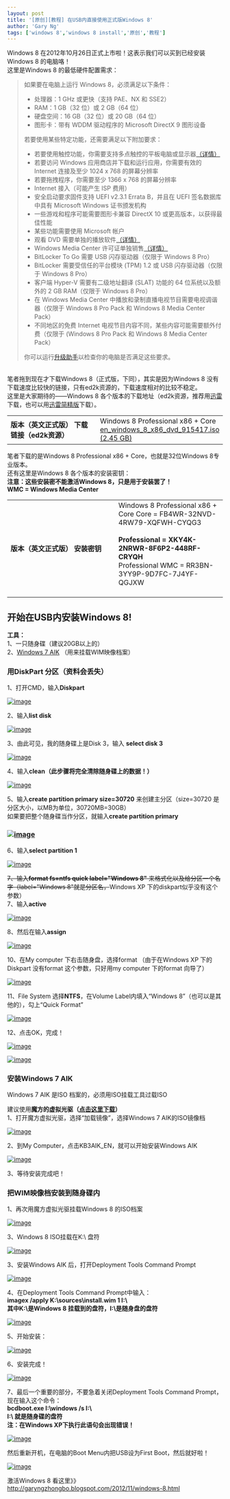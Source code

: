 ```yaml
---
layout: post
title: '[原创][教程] 在USB内直接使用正式版Windows 8'
author: 'Gary Ng'
tags: ['windows 8','windows 8 install','原创','教程']
---
```


Windows 8 在2012年10月26日正式上市啦！这表示我们可以买到已经安装Windows
8 的电脑咯！  
 这里是Windows 8 的最低硬件配置需求：  

> 如果要在电脑上运行 Windows 8，必须满足以下条件：  
>
> -   处理器：1 GHz 或更快（支持 PAE、NX 和 SSE2）  
> -   RAM：1 GB（32 位）或 2 GB（64 位）  
> -   硬盘空间：16 GB（32 位）或 20 GB（64 位）  
> -   图形卡：带有 WDDM 驱动程序的 Microsoft DirectX 9 图形设备
>
> 若要使用某些特定功能，还需要满足以下附加要求：  
>
> -   若要使用触控功能，你需要支持多点触控的平板电脑或显示器[（详情）](http://windows.microsoft.com/zh-CN/windows-8/multitouch-harware-reqs)  
> -   若要访问 Windows 应用商店并下载和运行应用，你需要有效的 Internet
>     连接及至少 1024 x 768 的屏幕分辨率  
> -   若要拖拽程序，你需要至少 1366 x 768 的屏幕分辨率  
> -   Internet 接入（可能产生 ISP 费用）  
> -   安全启动要求固件支持 UEFI v2.3.1 Errata B，并且在 UEFI
>     签名数据库中具有 Microsoft Windows 证书颁发机构  
> -   一些游戏和程序可能需要图形卡兼容 DirectX 10
>     或更高版本，以获得最佳性能  
> -   某些功能需要使用 Microsoft 帐户  
> -   观看 DVD
>     需要单独的播放软件[（详情）](http://windows.microsoft.com/zh-CN/windows/dvd-playback-help)  
> -   Windows Media Center
>     许可证单独销售[（详情）](http://windows.microsoft.com/zh-CN/windows-8/feature-packs)  
> -   BitLocker To Go 需要 USB 闪存驱动器（仅限于 Windows 8 Pro）  
> -   BitLocker 需要受信任的平台模块 (TPM) 1.2 或 USB 闪存驱动器（仅限于
>     Windows 8 Pro）  
> -   客户端 Hyper-V 需要有二级地址翻译 (SLAT) 功能的 64
>     位系统以及额外的 2 GB RAM（仅限于 Windows 8 Pro）  
> -   在 Windows Media Center
>     中播放和录制直播电视节目需要电视调谐器（仅限于 Windows 8 Pro Pack
>     和 Windows 8 Media Center Pack）  
> -   不同地区的免费 Internet
>     电视节目内容不同，某些内容可能需要额外付费（仅限于 (Windows 8 Pro
>     Pack 和 Windows 8 Media Center Pack）
>
> 你可以运行[升级助手](http://windows.microsoft.com/zh-CN/windows-8/upgrade-to-windows-8)以检查你的电脑是否满足这些要求。

   
 笔者拖到现在才下载Windows 8（正式版，下同），其实是因为Windows 8
没有下载速度比较快的链接，只有ed2k资源的，下载速度相对的比较不稳定。  
 这里是大家期待的——Windows 8
各个版本的下载地址（ed2k资源，推荐用[迅雷](http://dl.xunlei.com/xl7.html)下载，也可以用[迅雷简精版](http://mini.xunlei.com/)下载）。  

<table>
<colgroup>
<col width="50%" />
<col width="50%" />
</colgroup>
<tbody>
<tr class="odd">
<td align="left"><strong>版本（英文正式版）</strong>
<strong>下载链接（ed2k资源）</strong></td>
<td align="left">Windows 8 Professional x86 + Core
<a href="ed2k://|file|en_windows_8_x86_dvd_915417.iso|2632460288|C357F5451EB803897CAA93437E0A7535|/">en_windows_8_x86_dvd_915417.iso (2.45 GB)</a></td>
</tr>
</tbody>
</table>

  
 笔者下载的是Windows 8 Professional x86 + Core，也就是32位Windows
8专业版本。  
 还有这里是Windows 8 各个版本的安装密钥：  
 **注意：这些安装密不能激活Windows 8，只是用于安装罢了！**  
 **WMC = Windows Media Center**  

<table>
<colgroup>
<col width="50%" />
<col width="50%" />
</colgroup>
<tbody>
<tr class="odd">
<td align="left"><strong>版本（英文正式版）</strong>
<strong>安装密钥</strong></td>
<td align="left">Windows 8 Professional x86 + Core
Core = FB4WR-32NVD-4RW79-XQFWH-CYQG3<br /> <strong><br /></strong> <strong>Professional = XKY4K-2NRWR-8F6P2-448RF-CRYQH</strong><br /> Professional WMC = RR3BN-3YY9P-9D7FC-7J4YF-QGJXW<br /><br /></td>
</tr>
</tbody>
</table>

  

## **开始在USB内安装Windows 8!**

**工具：**  
 1、一只随身碟（建议20GB以上的）  
 2、[Windows 7
AIK](http://download.microsoft.com/download/8/E/9/8E9BBC64-E6F8-457C-9B8D-F6C9A16E6D6A/KB3AIK_EN.iso)
（用来挂载WIM映像档案）  
  

### **用DiskPart 分区（资料会丢失）**

1、打开CMD，输入**Diskpart**  

[![image](http://lh5.ggpht.com/-sysPaxazumY/UJIpsB_O5xI/AAAAAAAACdk/AXrK3tqDPuY/image_thumb%25255B1%25255D.png?imgmax=800 "image")](http://lh4.ggpht.com/-ZCILUJ-AYSw/UJIprDrxQII/AAAAAAAACdc/5V99Cpp-Eq4/s1600-h/image%25255B3%25255D.png)  
  
 2、输入**list disk**  

[![image](http://lh3.ggpht.com/-nr1IqoVder8/UJIpuLV4eBI/AAAAAAAACd0/ksEtml6nwIg/image_thumb%25255B2%25255D.png?imgmax=800 "image")](http://lh4.ggpht.com/-CQzouyomP2U/UJIptOf1VCI/AAAAAAAACdo/tPZecgivxmY/s1600-h/image%25255B6%25255D.png)  
  
 3、由此可见，我的随身碟上是Disk 3，输入 **select disk 3**  

[![image](http://lh3.ggpht.com/-2ZuWfYPbTvY/UJIpwa6nF8I/AAAAAAAACeE/HStRAilFLR4/image_thumb%25255B5%25255D.png?imgmax=800 "image")](http://lh4.ggpht.com/-xGyGyGAytPA/UJIpvRuEM7I/AAAAAAAACd4/YyZTfuikWo0/s1600-h/image%25255B15%25255D.png)  
  
 4、输入**clean（此步骤将完全清除随身碟上的数据！）**  

[![image](http://lh4.ggpht.com/-0RWYnjeWsmc/UJIpz-nG_ZI/AAAAAAAACeU/vsUhuFUaBYc/image_thumb%25255B6%25255D.png?imgmax=800 "image")](http://lh6.ggpht.com/-uzc5VS_8EYc/UJIpxiodYRI/AAAAAAAACeM/IJyfkn1vO38/s1600-h/image%25255B18%25255D.png)  
  
 5、输入**create partition primary size=30720** 来创建主分区（size=30720
是分区大小，以MB为单位，30720MB=30GB）  
 如果要把整个随身碟当作分区，就输入**create partition primary**  

### [![image](http://lh5.ggpht.com/-Iq_vlctgv68/UJIp6Gy-JqI/AAAAAAAACek/9uX2FWYlpHU/image_thumb%25255B7%25255D.png?imgmax=800 "image")](http://lh3.ggpht.com/-a2JCq5eTcjY/UJIp0xFxjJI/AAAAAAAACeY/DCb50WL9JS8/image%25255B21%25255D.png?imgmax=800)

  
 6、输入**select partition 1**  

[![image](http://lh3.ggpht.com/-CT68Zh6wIe8/UJIp8Tl_OOI/AAAAAAAACew/yz0OAbhcI2g/image_thumb%25255B8%25255D.png?imgmax=800 "image")](http://lh6.ggpht.com/-_j2PLRo1KIg/UJIp7OgrRqI/AAAAAAAACes/5FHdFEpaSDU/s1600-h/image%25255B24%25255D.png)  
  
 <s>7、输入**format fs=ntfs quick label="Windows 8"**
来格式化以及给分区一个名字（label="Windows 8"就是分区名，</s>Windows XP
下的diskpart似乎没有这个参数）  
 7、输入**active**  

[![image](http://lh6.ggpht.com/-ITl22PDO5S8/UJIp-CY7N8I/AAAAAAAACfE/OG1HuHWE-Mg/image_thumb%25255B9%25255D.png?imgmax=800 "image")](http://lh4.ggpht.com/-cv6NUROjAmc/UJIp9Ig5FiI/AAAAAAAACe8/joLwHRg-yaw/s1600-h/image%25255B27%25255D.png)  
  
 8、然后在输入**assign**  

[![image](http://lh3.ggpht.com/-lFNNO3plUPw/UJIqAklyXbI/AAAAAAAACfU/yfbqQ1l3CXA/image_thumb%25255B10%25255D.png?imgmax=800 "image")](http://lh4.ggpht.com/-tcoMUDZIFWA/UJIp_uLbBGI/AAAAAAAACfI/4smDsYy9RSc/s1600-h/image%25255B30%25255D.png)  
  
 10、在My computer 下右击随身盘，选择format （由于在Windows XP
下的Diskpart 没有format 这个参数，只好用my computer 下的format
向导了）  

[![image](http://lh4.ggpht.com/-7L9FOxh7dP0/UJIqGnpb2wI/AAAAAAAACfk/6QGYtwd8xfs/image_thumb%25255B11%25255D.png?imgmax=800 "image")](http://lh5.ggpht.com/-vptK6hRpMtE/UJIqBul0MVI/AAAAAAAACfY/2mw1fBrSG2I/image%25255B33%25255D.png?imgmax=800)  
  
 11、File System 选择**NTFS**，在Volume Label内填入“Windows
8”（也可以是其他的），勾上“Quick Format”  

[![image](http://lh6.ggpht.com/-BPgEZYZ2wfA/UJIqJ3EYobI/AAAAAAAACf0/8NbUSN-u2BY/image_thumb%25255B13%25255D.png?imgmax=800 "image")](http://lh5.ggpht.com/-0LK3OcJnc4Q/UJIqHmQkBjI/AAAAAAAACfs/RxYUtauzlYk/s1600-h/image%25255B39%25255D.png)  
  
 12、点击OK，完成！  

[![image](http://lh6.ggpht.com/--TjnZilUcBg/UJIqL5aEWdI/AAAAAAAACgA/HpGUc0rml54/image_thumb%25255B14%25255D.png?imgmax=800 "image")](http://lh5.ggpht.com/-_7SadVpBpgk/UJIqLN8GB-I/AAAAAAAACf8/OKCC9ocot6o/s1600-h/image%25255B42%25255D.png)  

[![image](http://lh4.ggpht.com/-NIRnFf2ed4U/UJIqNrzLWWI/AAAAAAAACgQ/uiRaTjQVNWM/image_thumb%25255B15%25255D.png?imgmax=800 "image")](http://lh3.ggpht.com/-bDanMoG7m0g/UJIqMxTVAzI/AAAAAAAACgM/wyy_L9vneWw/s1600-h/image%25255B45%25255D.png)  
  
  

### **安装Windows 7 AIK**

Windows 7 AIK 是ISO 档案的，必须用ISO挂载工具过载ISO  

建议使用**魔方的虚拟光驱（[点击这里下载](http://www.mediafire.com/?9q2cb7qpiscp5ks)）**  
 1、打开魔方虚拟光驱，选择“加载镜像”，选择Windows 7 AIK的ISO镜像档  

[![image](http://lh6.ggpht.com/-QUdCwiIQpgM/UJH6BDQIqsI/AAAAAAAACaA/mljbkyuLTX0/image_thumb%25255B15%25255D.png?imgmax=800 "image")](http://lh5.ggpht.com/-7XJ7I_1Knf0/UJH5_0lUNrI/AAAAAAAACZ0/v6GHrgLA1MM/s1600-h/image%25255B47%25255D.png)  
  
 2、到My Computer，点击KB3AIK\_EN，就可以开始安装Windows AIK  

[![image](http://lh3.ggpht.com/-88FQO-jxBx8/UJH6DUNIDxI/AAAAAAAACaQ/Cq001CaTL84/image_thumb%25255B16%25255D.png?imgmax=800 "image")](http://lh6.ggpht.com/-gi37f-0x8yQ/UJH6CaRP8lI/AAAAAAAACaI/iwLe7unkD2M/s1600-h/image%25255B50%25255D.png)  
  
 3、等待安装完成吧！  
  

### **把WIM映像档安装到随身碟内**

1、再次用魔方虚拟光驱挂载Windows 8 的ISO档案  

[![image](http://lh4.ggpht.com/-E3Yo25Fd55Q/UJH6FvgIvLI/AAAAAAAACac/KqrNN_PWr5s/image_thumb%25255B18%25255D.png?imgmax=800 "image")](http://lh4.ggpht.com/-CiGpQHr00sI/UJH6Eu2crjI/AAAAAAAACaU/PzSlHSFFINk/s1600-h/image%25255B56%25255D.png)  
  
 3、Windows 8 ISO挂载在K:\\ 盘符  

[![image](http://lh5.ggpht.com/-wqmubYcP5PQ/UJH6IYOCBuI/AAAAAAAACaw/ql_6sD2G-q8/image_thumb%25255B19%25255D.png?imgmax=800 "image")](http://lh6.ggpht.com/-5nwatCFH-oA/UJH6HZj7_LI/AAAAAAAACao/mM6JgS7Ncfs/s1600-h/image%25255B59%25255D.png)  
  
 3、安装Windows AIK 后，打开Deployment Tools Command Prompt  

[![image](http://lh4.ggpht.com/-OtS6tvGjP0s/UJH6LDzezSI/AAAAAAAACbA/rCvdTxbXjJE/image_thumb%25255B17%25255D.png?imgmax=800 "image")](http://lh4.ggpht.com/-6Rj5znt4fBk/UJH6JnC8kvI/AAAAAAAACa4/JxENzKXDqT8/s1600-h/image%25255B53%25255D.png)  
  
 4、在Deployment Tools Command Prompt中输入：  
 **imagex /apply K:\\sources\\install.wim 1 I:\\**  
 **其中K:\\是Windows 8 挂载到的盘符，I:\\是随身盘的盘符**  

[![image](http://lh3.ggpht.com/-6MA5z9lVAYo/UJH6Nq-LB7I/AAAAAAAACbM/7H0X2ao0CPs/image_thumb%25255B20%25255D.png?imgmax=800 "image")](http://lh4.ggpht.com/-tN9OlmNXWQw/UJH6MQZ95_I/AAAAAAAACbE/qw26bBjXmWU/s1600-h/image%25255B62%25255D.png)  
  
 5、开始安装：  

[![image](http://lh3.ggpht.com/-kgMuBlnGwyw/UJH6PrSLQ8I/AAAAAAAACbg/f4UQaLRNo0o/image_thumb%25255B21%25255D.png?imgmax=800 "image")](http://lh3.ggpht.com/-OdcLa_RNnSI/UJH6Og_LAUI/AAAAAAAACbU/jR6ICzCMHBE/s1600-h/image%25255B65%25255D.png)  
  
 6、安装完成！  

[![image](http://lh3.ggpht.com/-_yAdqg9D7UY/UJH6R1l-2GI/AAAAAAAACbs/GXlceAonfY4/image_thumb%25255B22%25255D.png?imgmax=800 "image")](http://lh4.ggpht.com/-I7QPcnuFDQQ/UJH6QoGgsII/AAAAAAAACbo/HS3FOSgzUlU/s1600-h/image%25255B68%25255D.png)  
  
 7、最后一个重要的部分，不要急着关闭Deployment Tools Command
Prompt，现在输入这个命令：  
 **bcdboot.exe I:\\windows /s I:\\**  
 **I:\\ 就是随身碟的盘符**  
 **注：在Windows XP下执行此语句会出现错误！**  

[![image](http://lh3.ggpht.com/-CvmhqFMNIGQ/UJH6T5cyLAI/AAAAAAAACb8/oEspzORic6o/image_thumb%25255B23%25255D.png?imgmax=800 "image")](http://lh5.ggpht.com/-fmPy26zDlRQ/UJH6S2B4HaI/AAAAAAAACb0/zTEUTTK_2d8/s1600-h/image%25255B71%25255D.png)  
  
 然后重新开机，在电脑的Boot Menu内把USB设为First Boot，然后就好啦！  

[![image](http://lh3.ggpht.com/-milJzRtCbIc/UJIqQMYob5I/AAAAAAAACgk/cS8RFd4cjKU/image_thumb%25255B17%25255D.png?imgmax=800 "image")](http://lh6.ggpht.com/-1irRR6JE9yc/UJIqOv19xkI/AAAAAAAACgc/fmMVhjglWQk/s1600-h/image%25255B49%25255D.png)  
  
  
  
 激活Windows 8
看这里》》http://garyngzhongbo.blogspot.com/2012/11/windows-8.html

